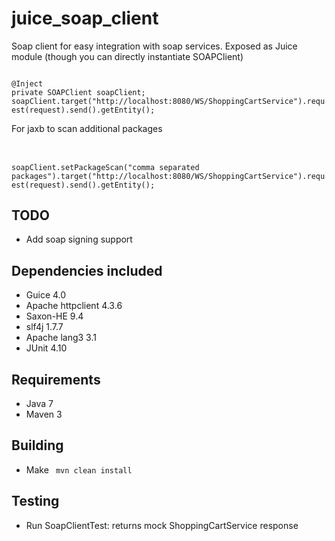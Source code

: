 juice_soap_client
============================
Soap client for easy integration with soap services. Exposed as Juice module (though you can directly instantiate SOAPClient)

<code>
@Inject
private SOAPClient soapClient;
soapClient.target("http://localhost:8080/WS/ShoppingCartService").request(request).send().getEntity();
</code>


For jaxb to scan additional packages  
######
<code>
soapClient.setPackageScan("comma separated packages").target("http://localhost:8080/WS/ShoppingCartService").request(request).send().getEntity();
</code>

TODO
--------------
- Add soap signing support


Dependencies included
---------------------
- Guice 4.0
- Apache httpclient 4.3.6
- Saxon-HE 9.4
- slf4j 1.7.7
- Apache lang3 3.1  
- JUnit 4.10

Requirements
------------
- Java 7
- Maven 3

Building
--------
- Make  <code> mvn clean install </code>

Testing
---------------
- Run SoapClientTest: returns mock ShoppingCartService response


